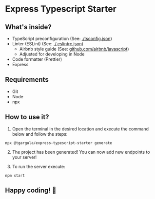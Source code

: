 # Express Typescript Starter

## What's inside?
* TypeScript preconfiguration (See: [./tsconfig.json](templates/express-typescript-starter/tsconfig.json))
* Linter (ESLint) (See: [./.eslintrc.json](templates/express-typescript-starter/.eslintrc.json))
    * Airbnb style guide (See: [github.com/airbnb/javascript](https://github.com/airbnb/javascript))
    * Adjusted for developing in Node
* Code formatter (Prettier)
* Express

## Requirements
* Git
* Node
* npx

## How to use it?
1. Open the terminal in the desired location and execute the command below and follow the steps:

```shell
npx @tgargula/express-typescript-starter generate
```

2. The project has been generated! You can now add new endpoints to your server!

3. To run the server execute:

```shell
npm start
```

## **Happy coding! 🎉**
